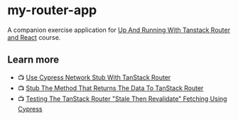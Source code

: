 # my-router-app

A companion exercise application for [Up And Running With Tanstack Router and React](https://egghead.io/lessons/cache-route-loader-data-in-tanstack-router~aqi4r) course.

## Learn more

- 📺 [Use Cypress Network Stub With TanStack Router](https://youtu.be/ZenyLL7hUSg)
- 📺 [Stub The Method That Returns The Data To TanStack Router](https://youtu.be/bkCh7KNuq3U)
- 📺 [Testing The TanStack Router "Stale Then Revalidate" Fetching Using Cypress](https://youtu.be/vhk4pgWrTPc)
